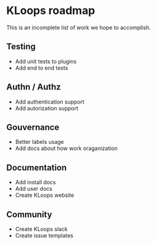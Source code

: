 # KLoops roadmap

This is an incomplete list of work we hope to accomplish.

## Testing

- Add unit tests to plugins
- Add end to end tests

## Authn / Authz

- Add authentication support
- Add autorization support

## Gouvernance

- Better labels usage
- Add docs about how work oraganization

## Documentation

- Add install docs
- Add user docs
- Create KLoops website

## Community

- Create KLoops slack
- Create issue templates
